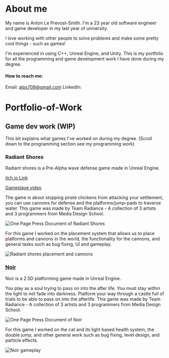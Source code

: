 

# About me
My name is Anton Le Prevost-Smith.
I'm a 23 year old software engineer and game developer in my last year of university.

I love working with other people to solve problems and make some pretty cool things - such as games!

I'm experienced in using C++, Unreal Engine, and Unity.
This is my portfolio for all the programming and game development work I have done during my degree.

#### How to reach me:
Email: alps709@gmail.com
LinkedIn: 

# Portfolio-of-Work 

## Game dev work (WIP)
This bit explains what games I've worked on during my degree. 
(Scroll down to the programming section see my programming work)

### Radiant Shores
Radiant shores is a Pre-Alpha wave defense game made in Unreal Engine.

[itch.io Link](https://ourlittlestudio.itch.io/radiant-shores)

[Gameplaye video](https://www.youtube.com/watch?v=6JjRdtMopVE&feature=emb_logo)

The game is about stopping pirate chickens from attacking your settlement, you can use cannons for defense and the platforms/jump-pads to traverse water.
This game was made by Team Radiance - A collection of 3 artists and 3 programmers from Media Design School.

![One Page Press Document of Radiant Shores](https://github.com/Alps709/Portfolio-of-Work/blob/master/Media/OnePagePressDocument_TeamRadiance.png)

For this game I worked on the placement system that allows us to place platforms and cannons in the world, the functionality for the cannons, and general tasks such as bug fixing, UI and gameplay.

![Radiant shores placement and cannons](https://github.com/Alps709/Portfolio-of-Work/blob/master/Media/Radiant%20shores.gif)



### [Noir](https://ourlittlestudio.itch.io/noir)
Noir is a 2.5D platforming game made in Unreal Engine.  

You play as a soul trying to pass on into the after life. You must stay within the light to not fade into darkness. Platform your way through a castle full of trials to be able to pass on into the afterlife.
This game was made by Team Radiance - A collection of 3 artists and 3 programmers from Media Design School.

![One Page Press Document of Noir](https://github.com/Alps709/Portfolio-of-Work/blob/master/Media/OnePagePressDocument2_TeamRadiance.png)

For this game I worked on the cat and its light based health system, the double jump, and other general work such as bug fixing, level design, and particle effects.

![Noir gameplay](https://github.com/Alps709/Portfolio-of-Work/blob/master/Media/Noir.gif)

<!--
**Alps709/Alps709** is a ✨ _special_ ✨ repository because its `README.md` (this file) appears on your GitHub profile.

Here are some ideas to get you started:

- 🔭 I’m currently working on ...
- 🌱 I’m currently learning ...
- 👯 I’m looking to collaborate on ...
- 🤔 I’m looking for help with ...
- 💬 Ask me about ...
- 📫 How to reach me: ...
- 😄 Pronouns: ...
- ⚡ Fun fact: ...
-->
